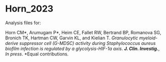 # Horn_2023
Analysis files for:

Horn CM*, Arumugam P*, Heim CE, Fallet RW, Bertrand BP, Romanova SG, Bronich TK, Hartman CW, Garvin KL, and Kielian T. *Granulocytic myeloid-derive suppressor cell (G-MDSC) activity during Staphylococcus aureus biofilm infection is regulated by a glycolysis-HIF-1a axis*. ***J. Clin. Investig.***, *In press*. *Equal contributions.
